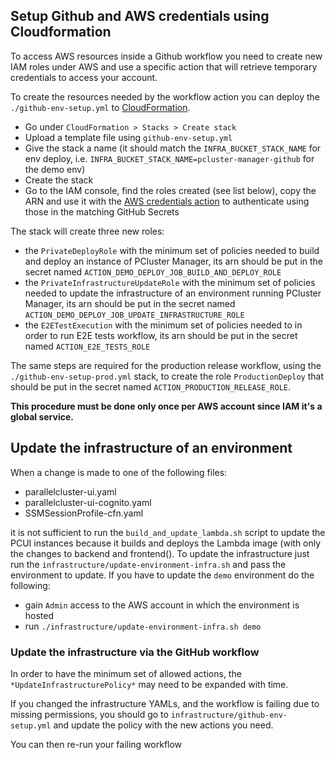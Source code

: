 ## Setup Github and AWS credentials using Cloudformation
To access AWS resources inside a Github workflow you need to create new IAM roles under AWS and use a specific action that will retrieve temporary credentials to access your account.

To create the resources needed by the workflow action you can deploy the `./github-env-setup.yml` to [CloudFormation](https://aws.amazon.com/cloudformation/).
- Go under `CloudFormation > Stacks > Create stack`
- Upload a template file using `github-env-setup.yml`
- Give the stack a name (it should match the `INFRA_BUCKET_STACK_NAME` for env deploy, i.e. `INFRA_BUCKET_STACK_NAME=pcluster-manager-github` for the demo env)
- Create the stack
- Go to the IAM console, find the roles created (see list below), copy the ARN and use it with the [AWS credentials action](https://github.com/marketplace/actions/configure-aws-credentials-action-for-github-actions) to authenticate using those in the matching GitHub Secrets

The stack will create three new roles:
- the `PrivateDeployRole` with the minimum set of policies needed to build and deploy an instance of PCluster Manager, its arn should be put in the secret named `ACTION_DEMO_DEPLOY_JOB_BUILD_AND_DEPLOY_ROLE`
- the `PrivateInfrastructureUpdateRole` with the minimum set of policies needed to update the infrastructure of an environment running PCluster Manager, its arn should be put in the secret named `ACTION_DEMO_DEPLOY_JOB_UPDATE_INFRASTRUCTURE_ROLE`
- the `E2ETestExecution` with the minimum set of policies needed to in order to run E2E tests workflow, its arn should be put in the secret named `ACTION_E2E_TESTS_ROLE`

The same steps are required for the production release workflow, using the `./github-env-setup-prod.yml` stack, to create the role `ProductionDeploy` that should be put in the secret named `ACTION_PRODUCTION_RELEASE_ROLE`.

**This procedure must be done only once per AWS account since IAM it's a global service.**

## Update the infrastructure of an environment
When a change is made to one of the following files:
- parallelcluster-ui.yaml
- parallelcluster-ui-cognito.yaml
- SSMSessionProfile-cfn.yaml

it is not sufficient to run the `build_and_update_lambda.sh` script to update the PCUI instances because it builds and deploys the Lambda image (with only the changes to backend and frontend().
To update the infrastructure just run the `infrastructure/update-environment-infra.sh` and pass the environment to update.
If you have to update the `demo` environment do the following:
- gain `Admin` access to the AWS account in which the environment is hosted
- run `./infrastructure/update-environment-infra.sh demo`

### Update the infrastructure via the GitHub workflow
In order to have the minimum set of allowed actions, the `*UpdateInfrastructurePolicy*` may need to be expanded with time.

If you changed the infrastructure YAMLs, and the workflow is failing due to missing permissions, you should go to `infrastructure/github-env-setup.yml` and update the policy with the new actions you need.

You can then re-run your failing workflow